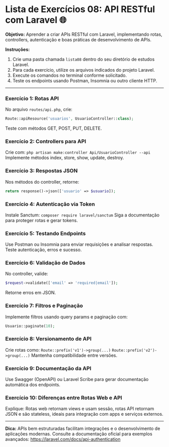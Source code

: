 
# Lista de Exercícios 08: API RESTful com Laravel 🌐

**Objetivo:** Aprender a criar APIs RESTful com Laravel, implementando rotas, controllers, autenticação e boas práticas de desenvolvimento de APIs.

**Instruções:**
1. Crie uma pasta chamada `lista08` dentro do seu diretório de estudos Laravel.
2. Para cada exercício, utilize os arquivos indicados do projeto Laravel.
3. Execute os comandos no terminal conforme solicitado.
4. Teste os endpoints usando Postman, Insomnia ou outro cliente HTTP.

---


### Exercício 1: Rotas API
No arquivo `routes/api.php`, crie:
```php
Route::apiResource('usuarios', UsuarioController::class);
```
Teste com métodos GET, POST, PUT, DELETE.

### Exercício 2: Controllers para API
Crie com:
`php artisan make:controller Api/UsuarioController --api`
Implemente métodos index, store, show, update, destroy.

### Exercício 3: Respostas JSON
Nos métodos do controller, retorne:
```php
return response()->json(['usuario' => $usuario]);
```

### Exercício 4: Autenticação via Token
Instale Sanctum:
`composer require laravel/sanctum`
Siga a documentação para proteger rotas e gerar tokens.

### Exercício 5: Testando Endpoints
Use Postman ou Insomnia para enviar requisições e analisar respostas. Teste autenticação, erros e sucesso.

### Exercício 6: Validação de Dados
No controller, valide:
```php
$request->validate(['email' => 'required|email']);
```
Retorne erros em JSON.

### Exercício 7: Filtros e Paginação
Implemente filtros usando query params e paginação com:
```php
Usuario::paginate(10);
```

### Exercício 8: Versionamento de API
Crie rotas como:
`Route::prefix('v1')->group(...)`
`Route::prefix('v2')->group(...)`
Mantenha compatibilidade entre versões.

### Exercício 9: Documentação da API
Use Swagger (OpenAPI) ou Laravel Scribe para gerar documentação automática dos endpoints.

### Exercício 10: Diferenças entre Rotas Web e API
Explique: Rotas web retornam views e usam sessão, rotas API retornam JSON e são stateless, ideais para integração com apps e serviços externos.

---

**Dica:** APIs bem estruturadas facilitam integrações e o desenvolvimento de aplicações modernas. Consulte a documentação oficial para exemplos avançados: https://laravel.com/docs/api-authentication
